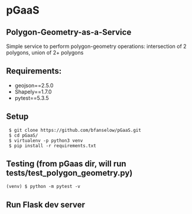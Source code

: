 # pGaaS

## Polygon-Geometry-as-a-Service

Simple service to perform polygon-geometry operations: intersection of 2 polygons, union of 2+ polygons

## Requirements:
 * geojson==2.5.0
 * Shapely==1.7.0
 * pytest==5.3.5


## Setup
```
 $ git clone https://github.com/bfanselow/pGaaS.git
 $ cd pGaaS/
 $ virtualenv -p python3 venv
 $ pip install -r requirements.txt
```

## Testing (from pGaas dir, will run tests/test_polygon_geometry.py)
```
(venv) $ python -m pytest -v
```

## Run Flask dev server
